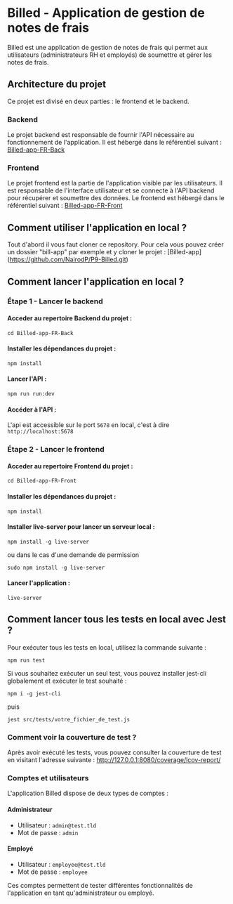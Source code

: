 # Billed - Application de gestion de notes de frais

Billed est une application de gestion de notes de frais qui permet aux utilisateurs (administrateurs RH et employés) de soumettre et gérer les notes de frais.

## Architecture du projet

Ce projet est divisé en deux parties : le frontend et le backend.

### Backend

Le projet backend est responsable de fournir l'API nécessaire au fonctionnement de l'application. Il est hébergé dans le référentiel suivant : [Billed-app-FR-Back](https://github.com/OpenClassrooms-Student-Center/Billed-app-FR-Back)

### Frontend

Le projet frontend est la partie de l'application visible par les utilisateurs. Il est responsable de l'interface utilisateur et se connecte à l'API backend pour récupérer et soumettre des données. Le frontend est hébergé dans le référentiel suivant : [Billed-app-FR-Front](https://github.com/OpenClassrooms-Student-Center/Billed-app-FR-Front)

## Comment utiliser l'application en local ?

Tout d'abord il vous faut cloner ce repository. Pour cela vous pouvez créer un dossier "bill-app" par exemple et y cloner le projet : [Billed-app] (https://github.com/NairodP/P9-Billed.git)

## Comment lancer l'application en local ?

### Étape 1 - Lancer le backend

#### Acceder au repertoire Backend du projet :

```
cd Billed-app-FR-Back
```

#### Installer les dépendances du projet :

```
npm install
```

#### Lancer l'API :

```
npm run run:dev
```

#### Accéder à l'API :

L'api est accessible sur le port `5678` en local, c'est à dire `http://localhost:5678`

### Étape 2 - Lancer le frontend

#### Acceder au repertoire Frontend du projet :

```
cd Billed-app-FR-Front
```

#### Installer les dépendances du projet :

```
npm install
```

#### Installer live-server pour lancer un serveur local :

```
npm install -g live-server
```
ou dans le cas d'une demande de permission
```
sudo npm install -g live-server
```

#### Lancer l'application :

```
live-server
```

## Comment lancer tous les tests en local avec Jest ?

Pour exécuter tous les tests en local, utilisez la commande suivante :

```
npm run test
```

Si vous souhaitez exécuter un seul test, vous pouvez installer jest-cli globalement et exécuter le test souhaité :

```
npm i -g jest-cli
```
puis
```
jest src/tests/votre_fichier_de_test.js
```

### Comment voir la couverture de test ?

Après avoir exécuté les tests, vous pouvez consulter la couverture de test en visitant l'adresse suivante : http://127.0.0.1:8080/coverage/lcov-report/

### Comptes et utilisateurs

L'application Billed dispose de deux types de comptes :

#### Administrateur

- Utilisateur : ```admin@test.tld```
- Mot de passe : ```admin```

#### Employé

- Utilisateur : ```employee@test.tld```
- Mot de passe : ```employee```

Ces comptes permettent de tester différentes fonctionnalités de l'application en tant qu'administrateur ou employé.